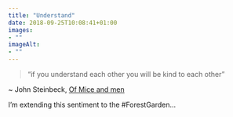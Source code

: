 ```yaml
---
title: "Understand"
date: 2018-09-25T10:08:41+01:00
images: 
- ""
imageAlt: 
- ""
---
```


> “if you understand each other you will be kind to each other”

~ John Steinbeck, [Of Mice and men](https://en.wikipedia.org/wiki/Of_Mice_and_Men)

I’m extending this sentiment to the #ForestGarden…
